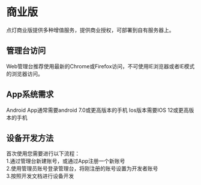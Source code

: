 # 商业版  
点灯商业版提供多种增值服务，提供商业授权，可部署到自有服务器上。  

## 管理台访问
Web管理台推荐使用最新的Chrome或Firefox访问，不可使用IE浏览器或者IE模式的浏览器访问。

## App系统需求
Android App通常需要android 7.0或更高版本的手机
Ios版本需要IOS 12或更高版本的手机

## 设备开发方法
首次使用您需要进行以下流程：  
1.通过管理台新建账号，或通过App注册一个新账号  
2.使用管理员账号登录管理台，将刚注册的账号设置为开发者账号  
3.按照开发文档进行设备开发  